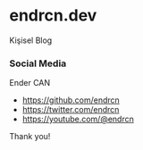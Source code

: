 # endrcn.dev

Kişisel Blog

### Social Media
Ender CAN

- https://github.com/endrcn
- https://twitter.com/endrcn
- https://youtube.com/@endrcn

Thank you!

